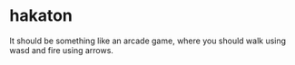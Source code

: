 # hakaton
It should be something like an
arcade game, where you should walk using wasd and
fire using arrows. 
